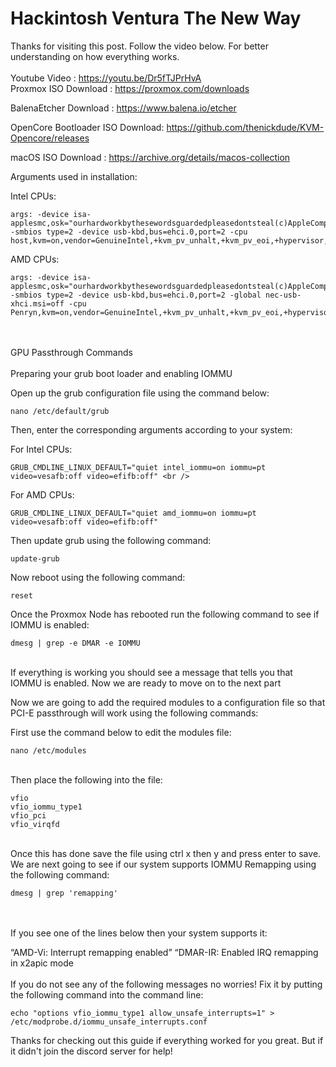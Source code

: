# Hackintosh Ventura The New Way
Thanks for visiting this post. Follow the video below. For better understanding on how everything works.<br>
<br>
Youtube Video : https://youtu.be/Dr5fTJPrHvA
<br>
Proxmox ISO Download : https://proxmox.com/downloads

BalenaEtcher Download : https://www.balena.io/etcher

OpenCore Bootloader ISO Download: https://github.com/thenickdude/KVM-Opencore/releases

macOS ISO Download : https://archive.org/details/macos-collection

Arguments used in installation:

Intel CPUs:
```
args: -device isa-applesmc,osk="ourhardworkbythesewordsguardedpleasedontsteal(c)AppleComputerInc" -smbios type=2 -device usb-kbd,bus=ehci.0,port=2 -cpu host,kvm=on,vendor=GenuineIntel,+kvm_pv_unhalt,+kvm_pv_eoi,+hypervisor,+invtsc
```
AMD CPUs:
```
args: -device isa-applesmc,osk="ourhardworkbythesewordsguardedpleasedontsteal(c)AppleComputerInc" -smbios type=2 -device usb-kbd,bus=ehci.0,port=2 -global nec-usb-xhci.msi=off -cpu Penryn,kvm=on,vendor=GenuineIntel,+kvm_pv_unhalt,+kvm_pv_eoi,+hypervisor,+invtsc,+pcid,+ssse3,+sse4.2,+popcnt,+avx,+avx2,+aes,+fma,+fma4,+bmi1,+bmi2,+xsave,+xsaveopt,check
```
 <br>
 <br>
GPU Passthrough Commands <br>
<br>
Preparing your grub boot loader and enabling IOMMU <br>

Open up the grub configuration file using the command below:
```
nano /etc/default/grub
```
Then, enter the corresponding arguments according to your system:

For Intel CPUs:
```
GRUB_CMDLINE_LINUX_DEFAULT="quiet intel_iommu=on iommu=pt video=vesafb:off video=efifb:off" <br />
```
For AMD CPUs:
```
GRUB_CMDLINE_LINUX_DEFAULT="quiet amd_iommu=on iommu=pt video=vesafb:off video=efifb:off"
```
Then update grub using the following command: <br>
```
update-grub
```
Now reboot using the following command:
```
reset
```
Once the Proxmox Node has rebooted run the following command to see if IOMMU is enabled:
```
dmesg | grep -e DMAR -e IOMMU
```
<br /> If everything is working you should see a message that tells you that IOMMU is enabled. Now we are ready to move on to the next part

Now we are going to add the required modules to a configuration file so that PCI-E passthrough will work using the following commands:

First use the command below to edit the modules file: <br />
```
nano /etc/modules
```
<br>
Then place the following into the file: 
<br />

```
vfio
vfio_iommu_type1
vfio_pci
vfio_virqfd
```
<br>
Once this has done save the file using ctrl x then y and press enter to save.
<br>
We are next going to see if our system supports IOMMU Remapping using the following command: <br>

```
dmesg | grep 'remapping'
```
<br>
<br>If you see one of the lines below then your system supports it: <br>

“AMD-Vi: Interrupt remapping enabled”
“DMAR-IR: Enabled IRQ remapping in x2apic mode <br>
<br>If you do not see any of the following messages no worries! Fix it by putting the following command into the command line: <br>
```
echo "options vfio_iommu_type1 allow_unsafe_interrupts=1" > /etc/modprobe.d/iommu_unsafe_interrupts.conf
```
Thanks for checking out this guide if everything worked for you great. But if it didn't join the discord server for help!